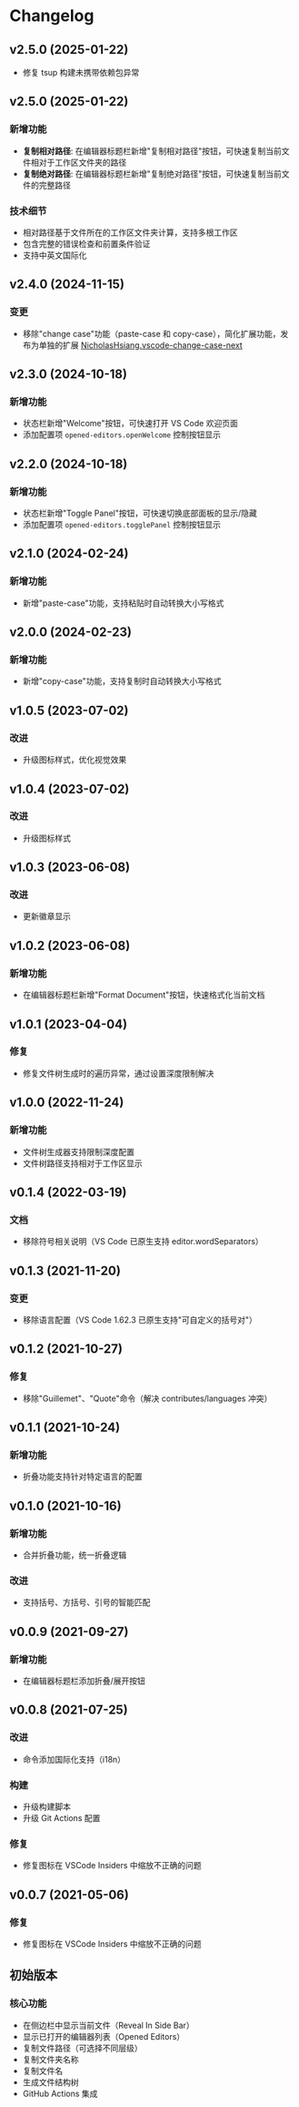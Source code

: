 # Changelog

## v2.5.0 (2025-01-22)

- 修复 tsup 构建未携带依赖包异常

## v2.5.0 (2025-01-22)

### 新增功能

- **复制相对路径**: 在编辑器标题栏新增"复制相对路径"按钮，可快速复制当前文件相对于工作区文件夹的路径
- **复制绝对路径**: 在编辑器标题栏新增"复制绝对路径"按钮，可快速复制当前文件的完整路径


### 技术细节

- 相对路径基于文件所在的工作区文件夹计算，支持多根工作区
- 包含完整的错误检查和前置条件验证
- 支持中英文国际化

## v2.4.0 (2024-11-15)

### 变更

- 移除"change case"功能（paste-case 和 copy-case），简化扩展功能，发布为单独的扩展 [NicholasHsiang.vscode-change-case-next](https://marketplace.visualstudio.com/items?itemName=NicholasHsiang.vscode-change-case-next)

## v2.3.0 (2024-10-18)

### 新增功能

- 状态栏新增"Welcome"按钮，可快速打开 VS Code 欢迎页面
- 添加配置项 `opened-editors.openWelcome` 控制按钮显示

## v2.2.0 (2024-10-18)

### 新增功能

- 状态栏新增"Toggle Panel"按钮，可快速切换底部面板的显示/隐藏
- 添加配置项 `opened-editors.togglePanel` 控制按钮显示

## v2.1.0 (2024-02-24)

### 新增功能

- 新增"paste-case"功能，支持粘贴时自动转换大小写格式

## v2.0.0 (2024-02-23)

### 新增功能

- 新增"copy-case"功能，支持复制时自动转换大小写格式

## v1.0.5 (2023-07-02)

### 改进

- 升级图标样式，优化视觉效果

## v1.0.4 (2023-07-02)

### 改进

- 升级图标样式

## v1.0.3 (2023-06-08)

### 改进

- 更新徽章显示

## v1.0.2 (2023-06-08)

### 新增功能

- 在编辑器标题栏新增"Format Document"按钮，快速格式化当前文档

## v1.0.1 (2023-04-04)

### 修复

- 修复文件树生成时的遍历异常，通过设置深度限制解决

## v1.0.0 (2022-11-24)

### 新增功能

- 文件树生成器支持限制深度配置
- 文件树路径支持相对于工作区显示

## v0.1.4 (2022-03-19)

### 文档

- 移除符号相关说明（VS Code 已原生支持 editor.wordSeparators）

## v0.1.3 (2021-11-20)

### 变更

- 移除语言配置（VS Code 1.62.3 已原生支持"可自定义的括号对"）

## v0.1.2 (2021-10-27)

### 修复

- 移除"Guillemet"、"Quote"命令（解决 contributes/languages 冲突）

## v0.1.1 (2021-10-24)

### 新增功能

- 折叠功能支持针对特定语言的配置

## v0.1.0 (2021-10-16)

### 新增功能

- 合并折叠功能，统一折叠逻辑

### 改进

- 支持括号、方括号、引号的智能匹配

## v0.0.9 (2021-09-27)

### 新增功能

- 在编辑器标题栏添加折叠/展开按钮

## v0.0.8 (2021-07-25)

### 改进

- 命令添加国际化支持（i18n）

### 构建

- 升级构建脚本
- 升级 Git Actions 配置

### 修复

- 修复图标在 VSCode Insiders 中缩放不正确的问题

## v0.0.7 (2021-05-06)

### 修复

- 修复图标在 VSCode Insiders 中缩放不正确的问题

## 初始版本

### 核心功能

- 在侧边栏中显示当前文件（Reveal In Side Bar）
- 显示已打开的编辑器列表（Opened Editors）
- 复制文件路径（可选择不同层级）
- 复制文件夹名称
- 复制文件名
- 生成文件结构树
- GitHub Actions 集成

